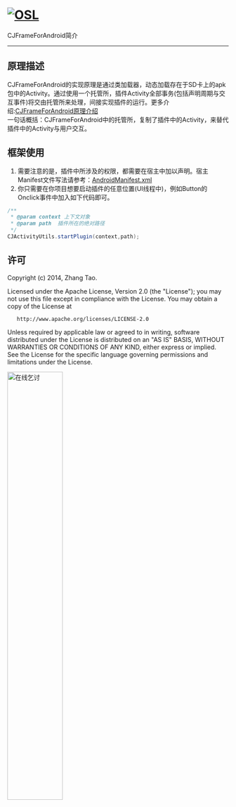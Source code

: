 [![OSL](https://cdn.kymjs.com:8843/qiniu/image/logo3.png)](https://kymjs.com/works/)  
=================  

CJFrameForAndroid简介

---

## 原理描述
CJFrameForAndroid的实现原理是通过类加载器，动态加载存在于SD卡上的apk包中的Activity。通过使用一个托管所，插件Activity全部事务(包括声明周期与交互事件)将交由托管所来处理，间接实现插件的运行。更多介绍:[CJFrameForAndroid原理介绍](http://blog.kymjs.com/code/2014/10/15/01/)<br>
一句话概括：CJFrameForAndroid中的托管所，复制了插件中的Activity，来替代插件中的Activity与用户交互。<br>

## 框架使用
1. 需要注意的是，插件中所涉及的权限，都需要在宿主中加以声明。宿主Manifest文件写法请参考：[AndroidManifest.xml](https://github.com/kymjs/CJFrameForAndroid/blob/master/AndroidManifest.xml)  
2. 你只需要在你项目想要启动插件的任意位置(UI线程中)，例如Button的Onclick事件中加入如下代码即可。

```java
/**
 * @param context 上下文对象
 * @param path  插件所在的绝对路径
 */
CJActivityUtils.startPlugin(context,path);
```


## 许可  

  Copyright (c) 2014, Zhang Tao.
 
  Licensed under the Apache License, Version 2.0 (the "License");
  you may not use this file except in compliance with the License.
  You may obtain a copy of the License at
  
       http://www.apache.org/licenses/LICENSE-2.0
	   
  Unless required by applicable law or agreed to in writing, software
  distributed under the License is distributed on an "AS IS" BASIS,
  WITHOUT WARRANTIES OR CONDITIONS OF ANY KIND, either express or implied.
  See the License for the specific language governing permissions and
  limitations under the License.

<img src="https://cdn.kymjs.com:8843/qiniu/image/qrcode_transfer.jpeg" width="50%" max-width="200" alt="在线乞讨"/>
